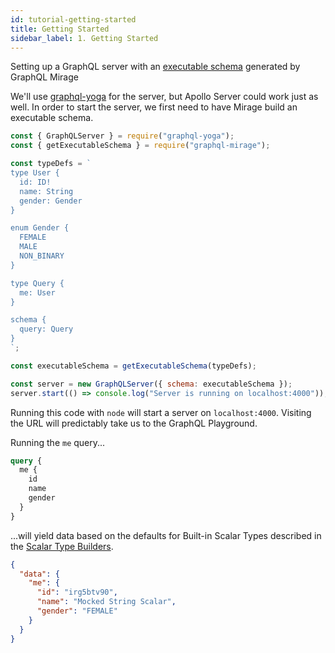 ```yaml
---
id: tutorial-getting-started
title: Getting Started
sidebar_label: 1. Getting Started
---
```


Setting up a GraphQL server with an [executable schema](/graphql-mirage/docs/glossary#executable-schema) generated by GraphQL Mirage

We'll use [graphql-yoga](https://github.com/prisma/graphql-yoga) for the server, but Apollo Server could work just as well. In order to start the server, we first need to have Mirage build an executable schema.

```javascript
const { GraphQLServer } = require("graphql-yoga");
const { getExecutableSchema } = require("graphql-mirage");

const typeDefs = `
type User {
  id: ID!
  name: String
  gender: Gender
}

enum Gender {
  FEMALE
  MALE
  NON_BINARY
}

type Query {
  me: User
}

schema {
  query: Query
}
`;

const executableSchema = getExecutableSchema(typeDefs);

const server = new GraphQLServer({ schema: executableSchema });
server.start(() => console.log("Server is running on localhost:4000"));
```

Running this code with `node` will start a server on `localhost:4000`. Visiting the URL will predictably take us to the GraphQL Playground.

Running the `me` query...

```graphql
query {
  me {
    id
    name
    gender
  }
}
```

...will yield data based on the defaults for Built-in Scalar Types described in the [Scalar Type Builders](/graphql-mirage/docs/scalar-type-builders).

```json
{
  "data": {
    "me": {
      "id": "irg5btv90",
      "name": "Mocked String Scalar",
      "gender": "FEMALE"
    }
  }
}
```
